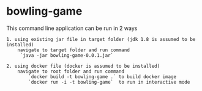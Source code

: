# bowling-game
This command line application can be run in 2 ways

	1. using existing jar file in target folder (jdk 1.8 is assumed to be installed)
		navigate to target folder and run command 
		 `java -jar bowling-game-0.0.1.jar`
	
	2. using docker file (docker is assumed to be installed)
		navigate to root folder and run command 
			`docker build -t bowling-game .` to build docker image
			`docker run -i -t bowling-game`  to run in interactive mode